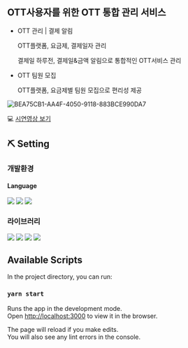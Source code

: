 

## OTT사용자를 위한 OTT 통합 관리 서비스

- OTT 관리 | 결제 알림
    
    OTT플랫폼, 요금제, 결제일자 관리
    
    결제일 하루전, 결제일&금액 알림으로 통합적인 OTT서비스 관리
    
- OTT 팀원 모집
    
    OTT플랫폼, 요금제별 팀원 모집으로 편리성 제공
    
![BEA75CB1-AA4F-4050-9118-883BCE990DA7](https://user-images.githubusercontent.com/70322673/150495718-4daa939d-5911-4ab6-bf2f-df0916c61050.JPG)


💻 [시연영상 보기](https://drive.google.com/file/d/1B_e6TIGz81tmjK2XnSnTnkCKyYZaAqt6/view?usp=sharing)


## ⛏ Setting

### 개발환경

#### Language
<p><img src="https://img.shields.io/badge/TypeScript-3178C6?style=flat-square&logo=TypeScript&logoColor=white"/>
<img src="https://img.shields.io/badge/CSS3-1572B6?style=flat-square&logo=CSS3&logoColor=white"/>
<img src="https://img.shields.io/badge/Html5-E34F26?style=flat-square&logo=Html5&logoColor=white"/></p>

### 라이브러리

<p>
<img src="https://img.shields.io/badge/React-61DAFB?style=flat-square&logo=React&logoColor=white"/>
<img src="https://img.shields.io/badge/Redux-764ABC?style=flat-square&logo=Redux&logoColor=white"/>
<img src="https://img.shields.io/badge/StyledComponents-DB7093?style=flat-square&logo=StyledComponents&logoColor=white"/>
<img src="https://img.shields.io/badge/Axios-0.21.1-blue?style=flat-square"/></p>

## Available Scripts

In the project directory, you can run:

### `yarn start`

Runs the app in the development mode.\
Open [http://localhost:3000](http://localhost:3000) to view it in the browser.

The page will reload if you make edits.\
You will also see any lint errors in the console.
